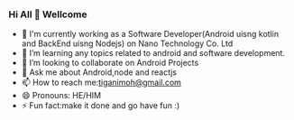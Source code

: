 ### Hi All 👋 Wellcome
- 🔭 I'm currently working as a Software Developer(Android uisng kotlin and BackEnd uisng Nodejs) on Nano Technology Co. Ltd
- 🌱 I’m learning any topics related to android and software development.
- 👯 I’m looking to collaborate on Android Projects
- 💬 Ask me about Android,node and reactjs
- 📫 How to reach me:tiganimoh@gmail.com
- 😄 Pronouns: HE/HIM
- ⚡ Fun fact:make it done and go have fun :)

